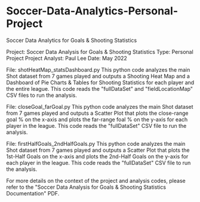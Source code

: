 # Soccer-Data-Analytics-Personal-Project
Soccer Data Analytics for Goals &amp; Shooting Statistics

Project: Soccer Data Analysis for Goals & Shooting Statistics
Type: Personal Project
Project Analyst: Paul Lee
Date: May 2022


File: shotHeatMap_statsDashboard.py
This python code analyzes the main Shot dataset from 7 games played and outputs a Shooting Heat Map and a Dashboard of 
Pie Charts & Tables for Shooting Statistics for each player and the entire league. This code reads the "fullDataSet" and 
"fieldLocationMap" CSV files to run the analysis.


File: closeGoal_farGoal.py
This python code analyzes the main Shot dataset from 7 games played and outputs a Scatter Plot that plots the close-range 
goal % on the x-axis and plots the far-range foal % on the y-axis for each player in the league. This code reads the 
"fullDataSet" CSV file to run the analysis.


File: firstHalfGoals_2ndHalfGoals.py
This python code analyzes the main Shot dataset from 7 games played and outputs a Scatter Plot that plots the 1st-Half 
Goals on the x-axis and plots the 2nd-Half Goals on the y-axis for each player in the league. This code reads the "fullDataSet" 
CSV file to run the analysis.


For more details on the context of the project and analysis codes, please refer to the "Soccer Data Analysis for Goals & 
Shooting Statistics Documentation" PDF.
